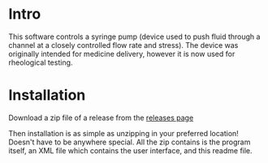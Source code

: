 # Intro

This software controls a syringe pump (device used to push fluid through a
channel at a closely controlled flow rate and stress). The device was originally
intended for medicine delivery, however it is now used for rheological testing.

# Installation

Download a zip file of a release from the [releases page](https://github.com/cbosoft/syringepump/releases)

Then installation is as simple as unzipping in your preferred location! Doesn't
have to be anywhere special. All the zip contains is the program itself, an XML
file which contains the user interface, and this readme file.
